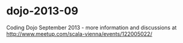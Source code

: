 dojo-2013-09
============

Coding Dojo September 2013 - more information and discussions at http://www.meetup.com/scala-vienna/events/122005022/
